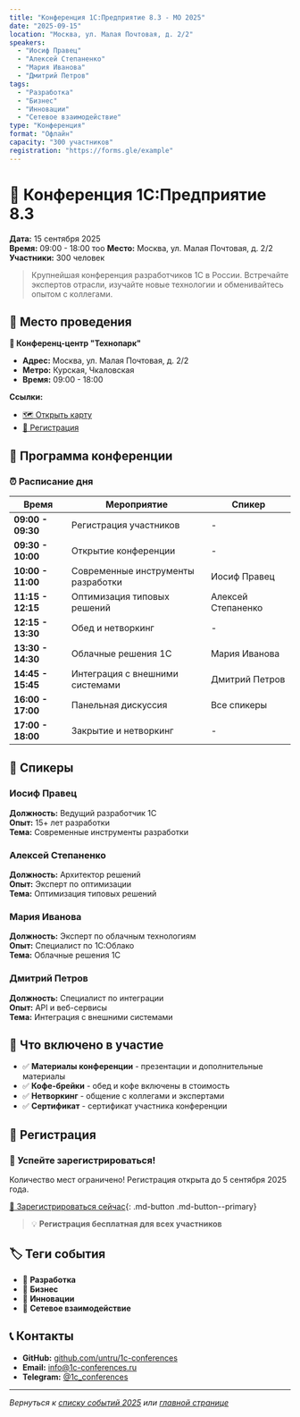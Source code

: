```yaml
---
title: "Конференция 1С:Предприятие 8.3 - МО 2025"
date: "2025-09-15"
location: "Москва, ул. Малая Почтовая, д. 2/2"
speakers:
  - "Иосиф Правец"
  - "Алексей Степаненко"
  - "Мария Иванова"
  - "Дмитрий Петров"
tags:
  - "Разработка"
  - "Бизнес"
  - "Инновации"
  - "Сетевое взаимодействие"
type: "Конференция"
format: "Офлайн"
capacity: "300 участников"
registration: "https://forms.gle/example"
---
```


# 🎯 Конференция 1С:Предприятие 8.3

**Дата:** 15 сентября 2025  
**Время:** 09:00 - 18:00  тоо
**Место:** Москва, ул. Малая Почтовая, д. 2/2  
**Участники:** 300 человек

> Крупнейшая конференция разработчиков 1С в России. Встречайте экспертов отрасли, изучайте новые технологии и обменивайтесь опытом с коллегами.

## 📍 Место проведения

**🏢 Конференц-центр "Технопарк"**

- **Адрес:** Москва, ул. Малая Почтовая, д. 2/2
- **Метро:** Курская, Чкаловская
- **Время:** 09:00 - 18:00

**Ссылки:**
- [🗺️ Открыть карту](https://yandex.ru/maps/-/CCUQ4XgKhB)
- [📝 Регистрация](https://forms.gle/example)

## 🎤 Программа конференции

### ⏰ Расписание дня

| Время | Мероприятие | Спикер |
|-------|-------------|---------|
| **09:00 - 09:30** | Регистрация участников | - |
| **09:30 - 10:00** | Открытие конференции | - |
| **10:00 - 11:00** | Современные инструменты разработки | Иосиф Правец |
| **11:15 - 12:15** | Оптимизация типовых решений | Алексей Степаненко |
| **12:15 - 13:30** | Обед и нетворкинг | - |
| **13:30 - 14:30** | Облачные решения 1С | Мария Иванова |
| **14:45 - 15:45** | Интеграция с внешними системами | Дмитрий Петров |
| **16:00 - 17:00** | Панельная дискуссия | Все спикеры |
| **17:00 - 18:00** | Закрытие и нетворкинг | - |

## 👥 Спикеры

### Иосиф Правец
**Должность:** Ведущий разработчик 1С  
**Опыт:** 15+ лет разработки  
**Тема:** Современные инструменты разработки

### Алексей Степаненко
**Должность:** Архитектор решений  
**Опыт:** Эксперт по оптимизации  
**Тема:** Оптимизация типовых решений

### Мария Иванова
**Должность:** Эксперт по облачным технологиям  
**Опыт:** Специалист по 1С:Облако  
**Тема:** Облачные решения 1С

### Дмитрий Петров
**Должность:** Специалист по интеграции  
**Опыт:** API и веб-сервисы  
**Тема:** Интеграция с внешними системами

## 🎁 Что включено в участие

- ✅ **Материалы конференции** - презентации и дополнительные материалы
- ✅ **Кофе-брейки** - обед и кофе включены в стоимость
- ✅ **Нетворкинг** - общение с коллегами и экспертами
- ✅ **Сертификат** - сертификат участника конференции

## 📝 Регистрация

### 🚀 Успейте зарегистрироваться!

Количество мест ограничено! Регистрация открыта до 5 сентября 2025 года.

[📝 Зарегистрироваться сейчас](https://forms.gle/example){: .md-button .md-button--primary}

> 💡 **Регистрация бесплатная для всех участников**

## 🏷️ Теги события

- 🎯 **Разработка**
- 💼 **Бизнес**
- 🚀 **Инновации**
- 🤝 **Сетевое взаимодействие**

## 📞 Контакты

- **GitHub:** [github.com/untru/1c-conferences](https://github.com/untru/1c-conferences)
- **Email:** [info@1c-conferences.ru](mailto:info@1c-conferences.ru)
- **Telegram:** [@1c_conferences](https://t.me/1c_conferences)

---

*Вернуться к [списку событий 2025](index.md) или [главной странице](../../index.md)*
